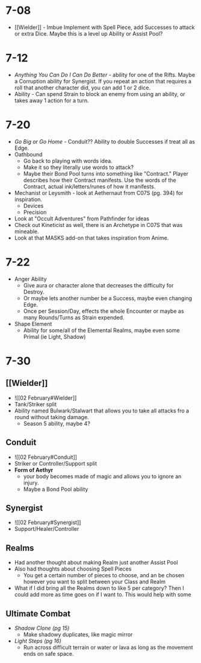 # 7-08 
- [[Wielder]] - Imbue Implement with Spell Piece, add Successes to attack or extra Dice. Maybe this is a level up Ability or Assist Pool?

# 7-12
- *Anything You Can Do I Can Do Better* - ability for one of the Rifts. Maybe a Corruption ability for Synergist. If you repeat an action that requires a roll that another character did, you can add 1 or 2 dice.
- Ability - Can spend Strain to block an enemy from using an ability, or takes away 1 action for a turn.

# 7-20
- *Go Big or Go Home* - Conduit?? Ability to double Successes if treat all as Edge.
- Oathbound 
	- Go back to playing with words idea.
	- Make it so they literally use words to attack?
	- Maybe their Bond Pool turns into something like "Contract." Player describes how their Contract manifests. Use the words of the Contract, actual ink/letters/runes of how it manifests.
- Mechanist or Leysmith - look at Aethernaut from C07S (pg. 394) for inspiration.
	- Devices
	- Precision
- Look at "Occult Adventures" from Pathfinder for ideas
- Check out Kineticist as well, there is an Archetype in C07S that was mineable.
- Look at that MASKS add-on that takes inspiration from Anime.

# 7-22
- Anger Ability
	- Give aura or character alone that decreases the difficulty for Destroy.
	- Or maybe lets another number be a Success, maybe even changing Edge.
	- Once per Session/Day, effects the whole Encounter or maybe as many Rounds/Turns as Strain expended.
- Shape Element
	- Ability for some/all of the Elemental Realms, maybe even some Primal (ie Light, Shadow)

# 7-30
## [[Wielder]]
- ![[02 February#Wielder]]
- Tank/Striker split
- Ability named Bulwark/Stalwart that allows you to take all attacks fro a round without taking damage. 
	- Season 5 ability, maybe 4?

## Conduit
- ![[02 February#Conduit]]
- Striker or Controller/Support split
- **Form of Aethyr**
	- your body becomes made of magic and allows you to ignore an injury.
	- Maybe a Bond Pool ability

## Synergist
- ![[02 February#Synergist]]
- Support/Healer/Controller
## Realms
- Had another thought about making Realm just another Assist Pool
- Also had thoughts about choosing Spell Pieces
	- You get a certain number of pieces to choose, and an be chosen however you want to split between your Class and Realm
- What if I did bring all the Realms down to like 5 per category? Then I could add more as time goes on if I want to. This would help with some

## Ultimate Combat
- *Shadow Clone (pg 15)*
	- Make shadowy duplicates, like magic mirror
- *Light Steps (pg 16)*
	- Run across difficult terrain or water or lava as long as the movement ends on safe space.